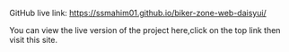 GitHub live link: https://ssmahim01.github.io/biker-zone-web-daisyui/

You can view the live version of the project here,click on the top link then visit this site.